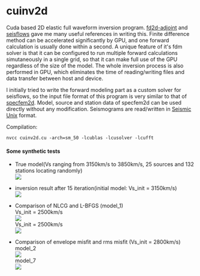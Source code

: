 # cuinv2d

Cuda based 2D elastic full waveform inversion program. [fd2d-adjoint](https://github.com/phlos/fd2d-adjoint) and [seisflows](https://github.com/rmodrak/seisflows) gave me many useful references in writing this. Finite difference method can be accelerated significantly by GPU, and one forward calculation is usually done within a second. A unique feature of it's fdm solver is that it can be configured to run multiple forward calculations simutaneously in a single grid, so that it can make full use of the GPU regardless of the size of the model. The whole inversion process is also performed in GPU, which eliminates the time of reading/writing files and data transfer between host and device.

I initially tried to write the forward modeling part as a custom solver for seisflows, so the input file format of this program is very similar to that of [specfem2d](https://github.com/geodynamics/specfem2d). Model, source and station data of specfem2d can be used directly without any modification. Seismograms are read/written in [Seismic Unix](http://www.cwp.mines.edu/cwpcodes/) format.

Compilation:
```
nvcc cuinv2d.cu -arch=sm_50 -lcublas -lcusolver -lcufft
```

#### Some synthetic tests
* True model(Vs ranging from 3150km/s to 3850km/s, 25 sources and 132 stations locating randomly)<br>
![](https://raw.githubusercontent.com/libcy/cuinv2d/master/img/init.png)

* inversion result after 15 iteration(initial model: Vs_init = 3150km/s)<br>
![](https://raw.githubusercontent.com/libcy/cuinv2d/master/img/15.png)

* Comparison of NLCG and L-BFGS (model_1)<br>
  Vs_init = 2500km/s<br>
  ![](https://raw.githubusercontent.com/libcy/cuinv2d/master/img/c3500.png) <br>
  Vs_init = 2500km/s<br>
  ![](https://raw.githubusercontent.com/libcy/cuinv2d/master/img/c2800.png) <br>

* Comparison of envelope misfit and rms misfit (Vs_init = 2800km/s)<br>
  model_2<br>
  ![](https://raw.githubusercontent.com/libcy/cuinv2d/master/img/cm3.png) <br>
  model_7<br>
  ![](https://raw.githubusercontent.com/libcy/cuinv2d/master/img/cm7.png) <br>
